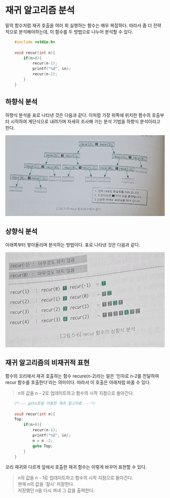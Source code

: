 # 재귀 알고리즘 분석

<p>밑의 함수처럼 재귀 호출을 여러 회 실행하는 함수는 매우 복잡하다. 따라서 좀 더 전략적으로 분석해야하는데, 이 함수를 두 방법으로 나누어 분석할 수 있다.</p>

```c
    #include <stdio.h>

    void recur(int n){
        if(n>0){
            recur(n-1);
            printf("%d", &n);
            recur(n-2);
        }
    }
```

## 하향식 분석

<p>하향식 분석을 표로 나타낸 것은 다음과 같다. 이처럼 가장 위쪽에 위치한 함수의 호출부터 시작하여 계단식으로 내려가며 자세히 조사해 가는 분석 기법을 하향식 분석이라고 한다.</p>
<img src="../img/recursiveAlgorithmAnalysis.jpg">

## 상향식 분석
<p>아래쪽부터 쌓아올리며 분석하는 방법이다. 표로 나타낸 것은 다음과 같다.</p>
<img src="../img/recursiveAlgorithmAnalysisUP.jpg">

## 재귀 알고리즘의 비재귀적 표현

<p>함수의 꼬리에서 재귀 호출하는 함수 recure(n-2)라는 말은 '인자로 n-2를 전달하여 recur 함수를 호출한다'라는 의미이다. 따라서 이 호출은 아래처럼 바꿀 수 있다.</p>

> n의 값을 n - 2로 업데이트하고 함수의 시작 지점으로 돌아간다.

```c
    /*--- goto문을 이용한 재귀 알고리즘 ---*/

    void recur(int n){
    Top:
        if(n>0){
            recur(n-1);
            printf("%d", &n);
            n = n -2;
            goto Top;
        }
    }
```

<p>꼬리 재귀와 다르게 앞에서 호출한 재귀 함수는 이렇게 바꾸어 표현할 수 있다.</p>

> n의 값을 n - 1로 업데이트하고 함수의 시작 지점으로 돌아간다.  
> 현재 n의 값을 '잠시' 저장한다.  
> 저장했던 n을 다시 꺼내 그 값을 출력한다.